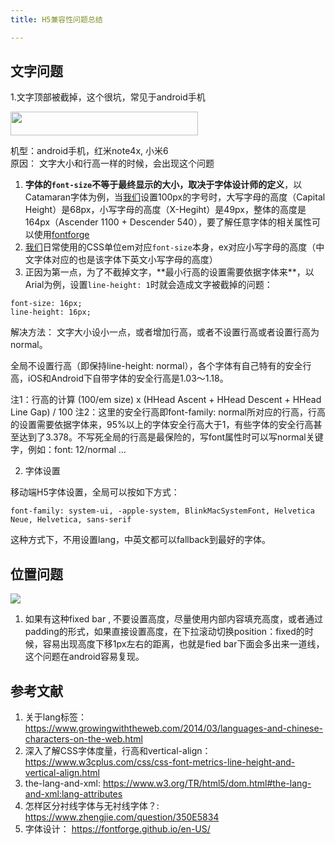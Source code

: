 ```yaml
---
title: H5兼容性问题总结

---
```


## 文字问题

1.文字顶部被截掉，这个很坑，常见于android手机

<img loading="lazy" class="size-medium wp-image-1419 alignleft" src="//fed123.oss-ap-southeast-2.aliyuncs.com/wp-content/uploads/2017/09/Jietu20170906-220830-300x38.jpg" alt="" width="300" height="38" />





机型：android手机，红米note4x, 小米6  
原因： 文字大小和行高一样的时候，会出现这个问题

  1. **字体的`font-size`不等于最终显示的大小，取决于字体设计师的定义**，以Catamaran字体为例，当[我们](https://www.w3cdoc.com)设置100px的字号时，大写字母的高度（Capital Height）是68px，小写字母的高度（X-Hegiht）是49px，整体的高度是164px（Ascender 1100 + Descender 540），要了解任意字体的相关属性可以使用[fontforge](<https://fontforge.github.io/en-US/>)
  2. [我们](https://www.w3cdoc.com)日常使用的CSS单位em对应`font-size`本身，ex对应小写字母的高度（中文字体对应的也是该字体下英文小写字母的高度）
  3. 正因为第一点，为了不截掉文字，\*\*最小行高的设置需要依据字体来\*\*，以Arial为例，设置`line-height: 1`时就会造成文字被截掉的问题：

```
font-size: 16px;
line-height: 16px;

```

解决方法： 文字大小设小一点，或者增加行高，或者不设置行高或者设置行高为normal。

全局不设置行高（即保持line-height: normal），各个字体有自己特有的安全行高，iOS和Android下自带字体的安全行高是1.03～1.18。

注1：行高的计算 (100/em size) x (HHead Ascent + HHead Descent + HHead Line Gap) / 100 注2：这里的安全行高即font-family: normal所对应的行高，行高的设置需要依据字体来，95%以上的字体安全行高大于1，有些字体的安全行高甚至达到了3.378。不写死全局的行高是最保险的，写font属性时可以写normal关键字，例如：font: 12/normal &#8230;

2. 字体设置

移动端H5字体设置，全局可以按如下方式：

```
font-family: system-ui, -apple-system, BlinkMacSystemFont, Helvetica Neue, Helvetica, sans-serif

```

这种方式下，不用设置lang，中英文都可以fallback到最好的字体。

## 位置问题

![][1]

1. 如果有这种fixed bar , 不要设置高度，尽量使用内部内容填充高度，或者通过padding的形式，如果直接设置高度，在下拉滚动切换position：fixed的时候，容易出现高度下移1px左右的距离，也就是fied bar下面会多出来一道线，这个问题在android容易复现。





## 参考文献

  1. 关于lang标签：https://www.growingwiththeweb.com/2014/03/languages-and-chinese-characters-on-the-web.html
  2. 深入了解CSS字体度量，行高和vertical-align：https://www.w3cplus.com/css/css-font-metrics-line-height-and-vertical-align.html
  3. the-lang-and-xml: https://www.w3.org/TR/html5/dom.html#the-lang-and-xml:lang-attributes
  4. 怎样区分衬线字体与无衬线字体？: https://www.zhengjie.com/question/350E5834
  5. 字体设计： https://fontforge.github.io/en-US/

 [1]: //fed123.oss-ap-southeast-2.aliyuncs.com/wp-content/uploads/2017/09/5909563da0ea185d3b6295d15459b83d.png
